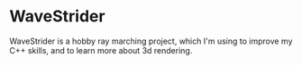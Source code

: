 # WaveStrider

WaveStrider is a hobby ray marching project, which I'm using to improve my C++ skills, and to learn more about 3d rendering.
